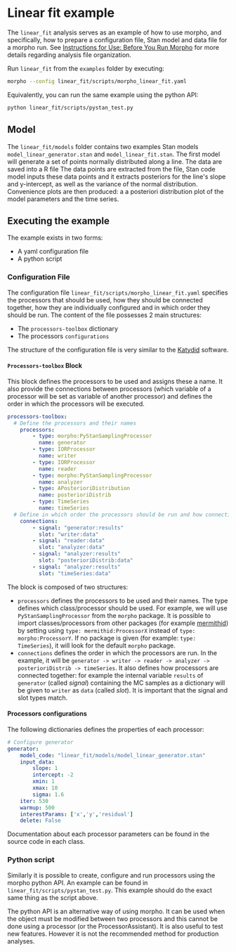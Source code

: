 # Linear fit example

The ```linear_fit``` analysis serves as an example of how to use morpho, and specifically, how to prepare a configuration file, Stan model and data file for a morpho run.
See [Instructions for Use: Before You Run Morpho](https://github.com/project8/morpho/tree/doc_README#instructions-for-use) for more details regarding analysis file organization.

Run ```linear_fit``` from the ```examples``` folder by executing:

```bash
morpho --config linear_fit/scripts/morpho_linear_fit.yaml
```

Equivalently, you can run the same example using the python API:

```bash
python linear_fit/scripts/pystan_test.py
```

## Model

The ```linear_fit/models``` folder contains two examples Stan models ```model_linear_generator.stan``` and ```model_linear_fit.stan```.
The first model will generate a set of points normally distributed along a line.
The data are saved into a R file
The data points are extracted from the file, Stan code model inputs these data points and it extracts posteriors for the line's slope and y-intercept, as well as the variance of the normal distribution.
Convenience plots are then produced: a a posteriori distribution plot of the model parameters and the time series.

## Executing the example

The example exists in two forms:

- A yaml configuration file
- A python script

### Configuration File

The configuration file ```linear_fit/scripts/morpho_linear_fit.yaml``` specifies the processors that should be used, how they should be connected together, how they are individually configured and in which order they should be run.
The content of the file possesses 2 main structures:

- The `processors-toolbox` dictionary
- The processors `configurations`

The structure of the configuration file is very similar to the [Katydid](https://github.com/project8/katydid) software.

#### ```Processors-toolbox``` Block

This block defines the processors to be used and assigns these a name.
It also provide the connections between processors (which variable of a processor will be set as variable of another processor) and defines the order in which the processors will be executed.

```yaml
processors-toolbox:
  # Define the processors and their names
    processors:
        - type: morpho:PyStanSamplingProcessor
          name: generator
        - type: IORProcessor
          name: writer
        - type: IORProcessor
          name: reader
        - type: morpho:PyStanSamplingProcessor
          name: analyzer
        - type: APosterioriDistribution
          name: posterioriDistrib
        - type: TimeSeries
          name: timeSeries
  # Define in which order the processors should be run and how connections should be made
    connections:
        - signal: "generator:results"
          slot: "writer:data"
        - signal: "reader:data"
          slot: "analyzer:data"
        - signal: "analyzer:results"
          slot: "posterioriDistrib:data"
        - signal: "analyzer:results"
          slot: "timeSeries:data"
```

The block is composed of two structures:

- `processors` defines the processors to be used and their names. The type defines which class/processor should be used. For example, we will use `PyStanSamplingProcessor` from the `morpho` package. It is possible to import classes/processors from other packages (for example [mermithid](https://github.com/project8/mermithid)) by setting using `type: mermithid:ProcessorX` instead of `type: morpho:ProcessorY`. If no package is given (for example: `type: TimeSeries`), it will look for the default `morpho` package.
- `connections` defines the order in which the processors are run. In the example, it will be `generator -> writer -> reader -> analyzer -> posterioriDistrib -> timeSeries`. It also defines how processors are connected together: for example the internal variable `results` of  `generator` (called *signal*) containing the MC samples as a dictionary will be given to `writer` as `data` (called *slot*). It is important that the signal and slot types match.

#### Processors configurations

The following dictionaries defines the properties of each processor:

```yaml
# Configure generator
generator:
    model_code: "linear_fit/models/model_linear_generator.stan"
    input_data:
        slope: 1
        intercept: -2
        xmin: 1
        xmax: 10
        sigma: 1.6
    iter: 530
    warmup: 500
    interestParams: ['x','y','residual']
    delete: False
```

Documentation about each processor parameters can be found in the source code in each class.

### Python script

Similarly it is possible to create, configure and run processors using the morpho python API.
An example can be found in `linear_fit/scripts/pystan_test.py`.
This example should do the exact same thing as the script above.

The python API is an alternative way of using morpho.
It can be used when the object must be modified between two processors and this cannot be done using a processor (or the ProcessorAssistant).
It is also useful to test new features.
However it is not the recommended method for production analyses.
